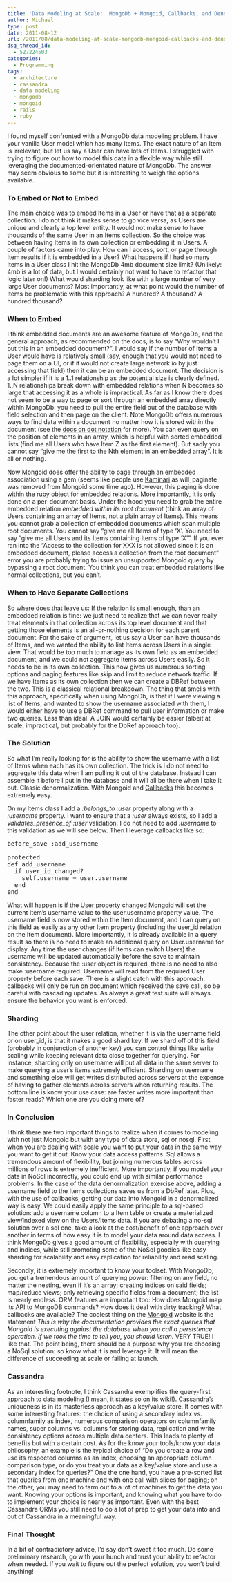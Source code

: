 ```yaml
---
title: 'Data Modeling at Scale:  MongoDb + Mongoid, Callbacks, and Denormalizing Data for Efficiency'
author: Michael
type: post
date: 2011-08-12
url: /2011/08/data-modeling-at-scale-mongodb-mongoid-callbacks-and-denormalizing-data-for-efficiency/
dsq_thread_id:
  - 527224503
categories:
  - Programming
tags:
  - architecture
  - cassandra
  - data modeling
  - mongodb
  - mongoid
  - rails
  - ruby
---
```

I found myself confronted with a MongoDb data modeling problem. I have your vanilla User model which has many Items. The exact nature of an Item is irrelevant, but let us say a User can have lots of Items. I struggled with trying to figure out how to model this data in a flexible way while still leveraging the documented-orientated nature of MongoDb. The answer may seem obvious to some but it is interesting to weigh the options available.

### To Embed or Not to Embed

The main choice was to embed Items in a User or have that as a separate collection. I do not think it makes sense to go vice versa, as Users are unique and clearly a top level entity. It would not make sense to have thousands of the same User in an Items collection. So the choice was between having Items in its own collection or embedding it in Users. A couple of factors came into play: How can I access, sort, or page through Item results if it is embedded in a User? What happens if I had so many Items in a User class I hit the MongoDb 4mb document size limit? (Unlikely: 4mb is a lot of data, but I would certainly not want to have to refactor that logic later on!) What would sharding look like with a large number of very large User documents? Most importantly, at what point would the number of Items be problematic with this approach? A hundred? A thousand? A hundred thousand?

### When to Embed

I think embedded documents are an awesome feature of MongoDb, and the general approach, as recommended on the docs, is to say &#8220;Why wouldn&#8217;t I put this in an embedded document?&#8221;. I would say if the number of Items a User would have is relatively small (say, enough that you would not need to page them on a UI, or if it would not create large network io by just accessing that field) then it can be an embedded document. The decision is a lot simpler if it is a 1..1 relationship as the potential size is clearly defined. 1..N relationships break down with embedded relations when N becomes so large that accessing it as a whole is impractical. As far as I know there does not seem to be a way to page or sort through an embedded array directly within MongoDb: you need to pull the entire field out of the database with field selection and then page on the client. Note MongoDb offers numerous ways to find data within a document no matter how it is stored within the document (see the [docs on dot notation][1] for more). You can even query on the position of elements in an array, which is helpful with sorted embedded lists (find me all Users who have Item Z as the first element). But sadly you cannot say &#8220;give me the first to the Nth element in an embedded array&#8221;. It is all or nothing.

Now Mongoid does offer the ability to page through an embedded association using a gem (seems like people use [Kaminari][2] as will_paginate was removed from Mongoid some time ago). However, this paging is done within the ruby object for embedded relations. More importantly, it is only done on a per-document basis. Under the hood you need to grab the entire embedded relation _embedded within its root document_ (think an array of Users containing an array of Items, not a plain array of Items). This means you cannot grab a collection of embedded documents which span multiple root documents. You cannot say &#8220;give me all Items of type &#8216;X&#8217;. You need to say &#8220;give me all Users and its Items containing Items of type &#8216;X'&#8221;. If you ever ran into the &#8220;Access to the collection for XXX is not allowed since it is an embedded document, please access a collection from the root document&#8221; error you are probably trying to issue an unsupported Mongoid query by bypassing a root document. You think you can treat embedded relations like normal collections, but you can&#8217;t.

### When to Have Separate Collections

So where does that leave us: If the relation is small enough, than an embedded relation is fine: we just need to realize that we can never really treat elements in that collection across its top level document and that getting those elements is an all-or-nothing decision for each parent document. For the sake of argument, let us say a User can have thousands of Items, and we wanted the ability to list Items across Users in a single view. That would be too much to manage as its own field as an embedded document, and we could not aggregate Items across Users easily. So it needs to be in its own collection. This now gives us numerous sorting options and paging features like skip and limit to reduce network traffic. If we have Items as its own collection then we can create a DBRef between the two. This is a classical relational breakdown. The thing that smells with this approach, specifically when using MongoDb, is that if I were viewing a list of Items, and wanted to show the username associated with them, I would either have to use a DBRef command to pull user information or make two queries. Less than ideal. A JOIN would certainly be easier (albeit at scale, impractical, but probably for the DbRef approach too).

### The Solution

So what I&#8217;m really looking for is the ability to show the username with a list of Items when each has its own collection. The trick is I do not need to aggregate this data when I am pulling it out of the database. Instead I can assemble it before I put in the database and it will all be there when I take it out. Classic denormalization. With Mongoid and [Callbacks][3] this becomes extremely easy.

On my Items class I add a _:belongs_to :user_ property along with a _:username_ property. I want to ensure that a _:user_ always exists, so I add a _validates\_presence\_of :user_ validation. I do not need to add _:username_ to this validation as we will see below. Then I leverage callbacks like so:

<pre class="syntax ruby">before_save :add_username

protected
def add_username
  if user_id_changed?
    self.username = user.username
  end
end</pre>

What will happen is if the User property changed Mongoid will set the current Item&#8217;s username value to the user.username property value. The username field is now stored within the Item document, and I can query on this field as easily as any other Item property (including the user_id relation on the Item document). More importantly, it is already available in a query result so there is no need to make an additional query on User.username for display. Any time the user changes (if Items can switch Users) the username will be updated automatically before the save to maintain consistency. Because the :user object is required, there is no need to also make :username required. Username will read from the required User property before each save. There is a slight catch with this approach: callbacks will only be run on document which received the save call, so be careful with cascading updates. As always a great test suite will always ensure the behavior you want is enforced.

### Sharding

The other point about the user relation, whether it is via the username field or on user_id, is that it makes a good shard key. If we shard off of this field (probably in conjunction of another key) you can control things like write scaling while keeping relevant data close together for querying. For instance, sharding only on username will put all data in the same server to make querying a user&#8217;s items extremely efficient. Sharding on username and something else will get writes distributed across servers at the expense of having to gather elements across servers when returning results. The bottom line is know your use case: are faster writes more important than faster reads? Which one are you doing more of?

### In Conclusion

I think there are two important things to realize when it comes to modeling with not just Mongoid but with any type of data store, sql or nosql. First when you are dealing with scale you want to put your data in the same way you want to get it out. Know your data access patterns. Sql allows a tremendous amount of flexibility, but joining numerous tables across millions of rows is extremely inefficient. More importantly, if you model your data in NoSql incorrectly, you could end up with similar performance problems. In the case of the data denormalization exercise above, adding a username field to the Items collections saves us from a DbRef later. Plus, with the use of callbacks, getting our data into Mongoid in a denormalized way is easy. We could easily apply the same principle to a sql-based solution: add a username column to a Item table or create a materialized view/indexed view on the Users/Items data. If you are debating a no-sql solution over a sql one, take a look at the cost/benefit of one approach over another in terms of how easy it is to model your data around data access. I think MongoDb gives a good amount of flexibility, especially with querying and indices, while still promoting some of the NoSql goodies like easy sharding for scalability and easy replication for reliability and read scaling.

Secondly, it is extremely important to know your toolset. With MongoDb, you get a tremendous amount of querying power: filtering on any field, no matter the nesting, even if it&#8217;s an array; creating indices on said fields; map/reduce views; only retrieving specific fields from a document; the list is nearly endless. ORM features are important too: How does Mongoid map its API to MongoDB commands? How does it deal with dirty tracking? What callbacks are available? The coolest thing on the [Mongoid][4] website is the statement _This is why the documentation provides the exact queries that Mongoid is executing against the database when you call a persistence operation. If we took the time to tell you, you should listen._ VERY TRUE! I like that. The point being, there should be a purpose why you are choosing a NoSql solution: so know what it is and leverage it. It will mean the difference of succeeding at scale or failing at launch.

### Cassandra

As an interesting footnote, I think Cassandra exemplifies the query-first approach to data modeling (I mean, it states so on its wiki!). Cassandra&#8217;s uniqueness is in its masterless approach as a key/value store. It comes with some interesting features: the choice of using a secondary index vs. columnfamily as index, numerous comparison operators on columnfamily names, super columns vs. columns for storing data, replication and write consistency options across multiple data centers. This leads to plenty of benefits but with a certain cost. As for the know your tools/know your data philosophy, an example is the typical choice of &#8220;Do you create a row and use its respected columns as an index, choosing an appropriate column comparison type, or do you treat your data as a key/value store and use a secondary index for queries?&#8221; One the one hand, you have a pre-sorted list that queries from one machine and with one call with slices for paging; on the other, you may need to farm out to a lot of machines to get the data you want. Knowing your options is important, and knowing what you have to do to implement your choice is nearly as important. Even with the best Cassandra ORMs you still need to do a lot of prep to get your data into and out of Cassandra in a meaningful way.

### Final Thought

In a bit of contradictory advice, I&#8217;d say don&#8217;t sweat it too much. Do some preliminary research, go with your hunch and trust your ability to refactor when needed. If you wait to figure out the perfect solution, you won&#8217;t build anything!

 [1]: http://www.mongodb.org/display/DOCS/Dot+Notation+%28Reaching+into+Objects%29
 [2]: https://github.com/amatsuda/kaminari
 [3]: http://mongoid.org/docs/callbacks.html
 [4]: http://www.mongoid.org
